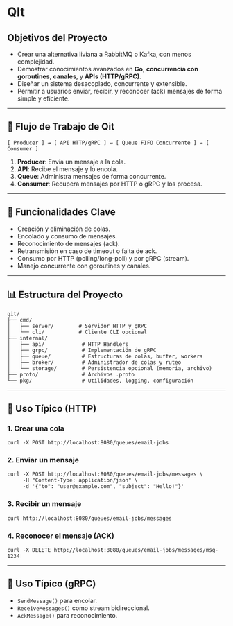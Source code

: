 # QIt

## Objetivos del Proyecto

- Crear una alternativa liviana a RabbitMQ o Kafka, con menos complejidad.
- Demostrar conocimientos avanzados en **Go**, **concurrencia con goroutines**, **canales**, y **APIs (HTTP/gRPC)**.
- Diseñar un sistema desacoplado, concurrente y extensible.
- Permitir a usuarios enviar, recibir, y reconocer (ack) mensajes de forma simple y eficiente.

---

## 🔄 Flujo de Trabajo de Qit

```
[ Producer ] → [ API HTTP/gRPC ] → [ Queue FIFO Concurrente ] → [ Consumer ]
```

1. **Producer**: Envía un mensaje a la cola.
2. **API**: Recibe el mensaje y lo encola.
3. **Queue**: Administra mensajes de forma concurrente.
4. **Consumer**: Recupera mensajes por HTTP o gRPC y los procesa.

---

## 🔹 Funcionalidades Clave

- Creación y eliminación de colas.
- Encolado y consumo de mensajes.
- Reconocimiento de mensajes (ack).
- Retransmisión en caso de timeout o falta de ack.
- Consumo por HTTP (polling/long-poll) y por gRPC (stream).
- Manejo concurrente con goroutines y canales.

---

## 📊 Estructura del Proyecto

```
qit/
├── cmd/
│   ├── server/        # Servidor HTTP y gRPC
│   └── cli/           # Cliente CLI opcional
├── internal/
│   ├── api/            # HTTP Handlers
│   ├── grpc/           # Implementación de gRPC
│   ├── queue/          # Estructuras de colas, buffer, workers
│   ├── broker/         # Administrador de colas y ruteo
│   └── storage/        # Persistencia opcional (memoria, archivo)
├── proto/              # Archivos .proto
└── pkg/                # Utilidades, logging, configuración
```

---

## 📅 Uso Típico (HTTP)

### 1. Crear una cola

```
curl -X POST http://localhost:8080/queues/email-jobs
```

### 2. Enviar un mensaje

```
curl -X POST http://localhost:8080/queues/email-jobs/messages \
     -H "Content-Type: application/json" \
     -d '{"to": "user@example.com", "subject": "Hello!"}'
```

### 3. Recibir un mensaje

```
curl http://localhost:8080/queues/email-jobs/messages
```

### 4. Reconocer el mensaje (ACK)

```
curl -X DELETE http://localhost:8080/queues/email-jobs/messages/msg-1234
```

---

## 🔗 Uso Típico (gRPC)

- `SendMessage()` para encolar.
- `ReceiveMessages()` como stream bidireccional.
- `AckMessage()` para reconocimiento.
